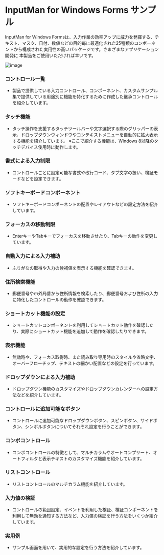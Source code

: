 # InputMan for Windows Forms サンプル
InputMan for Windows Formsは、入力作業の効率アップに威力を発揮する、テキスト、マスク、日付、数値などの目的毎に最適化された25種類のコンポーネントから構成された実用性の高いパッケージです。さまざまなアプリケーション開発に 本製品をご使用いただければ幸いです。

![image](https://github.com/mescius-ds-dev/inputman-winforms/assets/52739498/8d2d4589-039f-47f0-82b3-159fcf650df0)

### コントロール一覧
- 製品で提供している入力コントロール、コンポーネント、カスタムサンプル集で提供している用途別に機能を特化するために作成した継承コントロールを紹介しています。

### タッチ機能
- タッチ操作を支援するタッチツールバーや文字選択する際のグリッパーの表示、ドロップダウンウィンドウやコンテキストメニューを自動的に拡大表示する機能を紹介しています。
※ここで紹介する機能は、Windows 8以降のタッチデバイス使用時に動作します。

### 書式による入力制限
- コントロールごとに設定可能な書式や改行コード、タブ文字の扱い、検証モードなどを設定できます。

### ソフトキーボードコンポーネント
- ソフトキーボードコンポーネントの配置やレイアウトなどの設定方法を紹介しています。

### フォーカスの移動制限
- EnterキーやTabキーでフォーカスを移動させたり、Tabキーの動作を変更しています。

### 自動入力による入力補助
- ふりがなの取得や入力の候補値を表示する機能を確認できます。

### 住所検索機能
- 郵便番号や市外局番から住所情報を検索したり、郵便番号および住所の入力に特化したコントロールの動作を確認できます。

### ショートカット機能の設定
- ショートカットコンポーネントを利用してショートカット動作を確認したり、実際にショートカット機能を追加して動作を確認したりできます。

### 表示機能
- 無効時や、フォーカス取得時、また読み取り専用時のスタイルや省略文字、オーバーフローチップ、テキストの細かい配置などの設定を行っています。

### ドロップダウンによる入力補助
- ドロップダウン機能のカスタマイズやドロップダウンカレンダーへの設定方法などを紹介しています。

### コントロールに追加可能なボタン
- コントロールに追加可能なドロップダウンボタン、スピンボタン、サイドボタン、シンボルボタンについてそれぞれ設定を行うことができます。

### コンボコントロール
- コンボコントロールの特徴として、マルチカラムやオートコンプリート、オートフィルタと表示テキストのカスタマイズ機能を紹介しています。

### リストコントロール
- リストコントロールのマルチカラム機能を紹介しています。

### 入力値の検証
- コントロールの範囲設定、イベントを利用した検証、検証コンポーネントを利用して無効を通知する方法など、入力値の検証を行う方法をいくつか紹介しています。

### 実用例
- サンプル画面を用いて、実用的な設定を行う方法を紹介しています。
